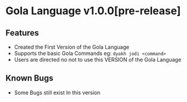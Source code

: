 # Gola Language v1.0.0[pre-release]



## Features
- Created the First Version of the Gola Language
- Supports the basic Gola Commands eg: `dyakh jodi <command>`
- Users are directed no not to use this VERSION of the Gola Language

## Known Bugs
- Some Bugs still exist In this version
